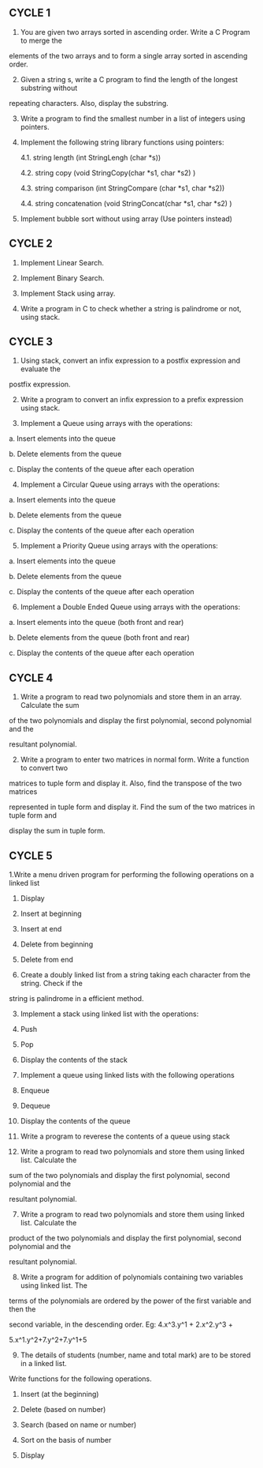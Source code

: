 CYCLE 1
-------
1. You are given two arrays sorted in ascending order. Write a C Program to merge the

elements of the two arrays and to form a single array sorted in ascending order.

2. Given a string s, write a C program to find the length of the longest substring without

repeating characters. Also, display the substring.

3. Write a program to find the smallest number in a list of integers using pointers.
   
4. Implement the following string library functions using pointers:

    4.1. string length (int StringLengh (char *s))
  
    4.2. string copy (void StringCopy(char *s1, char *s2) )
  
    4.3. string comparison (int StringCompare (char *s1, char *s2))
  
    4.4. string concatenation (void StringConcat(char *s1, char *s2) )

5. Implement bubble sort without using array (Use pointers instead)

CYCLE 2
-------
1. Implement Linear Search.

2. Implement Binary Search.

3. Implement Stack using array.

4. Write a program in C to check whether a string is palindrome or not, using stack.

CYCLE 3
-------
1. Using stack, convert an infix expression to a postfix expression and evaluate the

postfix expression.

2. Write a program to convert an infix expression to a prefix expression using stack.

3. Implement a Queue using arrays with the operations:

a. Insert elements into the queue

b. Delete elements from the queue

c. Display the contents of the queue after each operation

4. Implement a Circular Queue using arrays with the operations:

a. Insert elements into the queue

b. Delete elements from the queue

c. Display the contents of the queue after each operation

5. Implement a Priority Queue using arrays with the operations:

a. Insert elements into the queue

b. Delete elements from the queue

c. Display the contents of the queue after each operation

6. Implement a Double Ended Queue using arrays with the operations:

a. Insert elements into the queue (both front and rear)

b. Delete elements from the queue (both front and rear)

c. Display the contents of the queue after each operation

CYCLE 4
-------

1. Write a program to read two polynomials and store them in an array. Calculate the sum

of the two polynomials and display the first polynomial, second polynomial and the

resultant polynomial.

2. Write a program to enter two matrices in normal form. Write a function to convert two

matrices to tuple form and display it. Also, find the transpose of the two matrices

represented in tuple form and display it. Find the sum of the two matrices in tuple form and

display the sum in tuple form.

CYCLE 5
-------

1.Write a menu driven program for performing the following operations on a linked list

1. Display

2. Insert at beginning

3. Insert at end

4. Delete from beginning

5. Delete from end

2. Create a doubly linked list from a string taking each character from the string. Check if the

string is palindrome in a efficient method.

3. Implement a stack using linked list with the operations:

1. Push

2. Pop

3. Display the contents of the stack

4. Implement a queue using linked lists with the following operations

1. Enqueue

2. Dequeue

3. Display the contents of the queue

5. Write a program to reverese the contents of a queue using stack

6. Write a program to read two polynomials and store them using linked list. Calculate the

sum of the two polynomials and display the first polynomial, second polynomial and the

resultant polynomial.

7. Write a program to read two polynomials and store them using linked list. Calculate the

product of the two polynomials and display the first polynomial, second polynomial and the

resultant polynomial.

8. Write a program for addition of polynomials containing two variables using linked list. The

terms of the polynomials are ordered by the power of the first variable and then the

second variable, in the descending order. Eg: 4.x^3.y^1 + 2.x^2.y^3 +

5.x^1.y^2+7.y^2+7.y^1+5

9. The details of students (number, name and total mark) are to be stored in a linked list.

Write functions for the following operations.

1. Insert (at the beginning)

2. Delete (based on number)

3. Search (based on name or number)

4. Sort on the basis of number

5. Display


